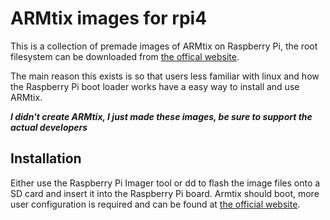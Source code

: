 # ARMtix images for rpi4

This is a collection of premade images of ARMtix on Raspberry Pi, the root filesystem can be downloaded from [the offical website](https://armtix.artixlinux.org/).

The main reason this exists is so that users less familiar with linux and how the Raspberry Pi boot loader works have a easy way to install and use ARMtix.

**_I didn't create ARMtix, I just made these images, be sure to support the actual developers_**

## Installation

Either use the Raspberry Pi Imager tool or dd to flash the image files onto a SD card and insert it into the Raspberry Pi board. Armtix should boot, more user configuration is required and can be found at [the official website](https://armtix.artixlinux.org/).
